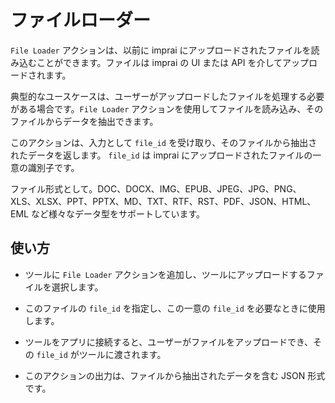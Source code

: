 # ファイルローダー

`File Loader` アクションは、以前に imprai にアップロードされたファイルを読み込むことができます。ファイルは imprai の UI または API を介してアップロードされます。

典型的なユースケースは、ユーザーがアップロードしたファイルを処理する必要がある場合です。`File Loader` アクションを使用してファイルを読み込み、そのファイルからデータを抽出できます。

このアクションは、入力として `file_id` を受け取り、そのファイルから抽出されたデータを返します。 `file_id` は imprai にアップロードされたファイルの一意の識別子です。

ファイル形式として。DOC、DOCX、IMG、EPUB、JPEG、JPG、PNG、XLS、XLSX、PPT、PPTX、MD、TXT、RTF、RST、PDF、JSON、HTML、EML など様々なデータ型をサポートしています。

## 使い方

- ツールに `File Loader` アクションを追加し、ツールにアップロードするファイルを選択します。

- このファイルの `file_id` を指定し、この一意の `file_id` を必要なときに使用します。

- ツールをアプリに接続すると、ユーザーがファイルをアップロードでき、その `file_id` がツールに渡されます。

- このアクションの出力は、ファイルから抽出されたデータを含む JSON 形式です。

<!-- **Config**

* **File ID:** ファイルの UUID、固定または変数への参照が可能です。

**Output**

* ファイルから抽出された構造化データの JSON 配列
* ファイルの種類に応じて、構造化データは異なります。例えば、PDF ファイルの場合、構造化データはページのリストで、各ページは段落のリストで、各段落は行のリストで、各行は単語のリストです。JSON ファイルの場合、構造化データは JSON オブジェクトそのものです。 -->

<!-- **Example** -->

<!-- * [File Loader](https://imprai.ai/p/21b2295005587a5375d8/agent/bb48d1c1658b5a08917a) -->

<!-- **Error Handing**

* If the file id is invalid, or the file is not supported, the action will return an empty array. -->

<!-- ## サンプルツール

- [ファイルローダー](https://imprai.ai/p/21b2295005587a5375d8/callable/bb48d1c1658b5a08917a/editor) -->
